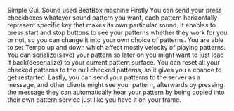 Simple Gui, Sound used BeatBox machine 
Firstly You can send your press checkboxes whatever sound pattern you want, each pattern horizontally represent specific key that makes its own particular sound. It enables to press start and stop buttons to see your patterns whether they work for you or not, so you can change it into your own choice of patterns. You are able to set Tempo up and down which affect mostly velocity of playing patterns. You can serialize(save) your pattern so later on you might want to just load it back(deserialize) to your current pattern surface. You can reset all your checked patterns to the null checked patterns, so it gives you a chance to get restarted. Lastly, you can send your patterns to the server as a message, and other clients might see your pattern, afterwards by pressing the message they can automatically hear your pattern by being copied into their own pattern service just like you have it on your frame.
